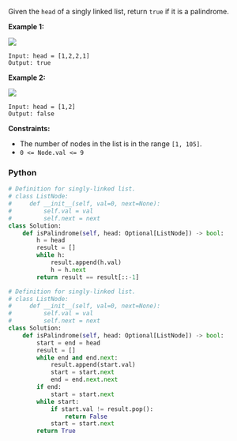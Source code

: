 Given the  `head`  of a singly linked list, return  `true`  if it is a palindrome.

**Example 1:**

![](https://assets.leetcode.com/uploads/2021/03/03/pal1linked-list.jpg)
```
Input: head = [1,2,2,1]
Output: true
```

**Example 2:**

![](https://assets.leetcode.com/uploads/2021/03/03/pal2linked-list.jpg)
```
Input: head = [1,2]
Output: false
```

**Constraints:**

-   The number of nodes in the list is in the range  `[1, 105]`.
-   `0 <= Node.val <= 9`


### Python
```python
# Definition for singly-linked list.
# class ListNode:
#     def __init__(self, val=0, next=None):
#         self.val = val
#         self.next = next
class Solution:
    def isPalindrome(self, head: Optional[ListNode]) -> bool:
        h = head
        result = []
        while h:
            result.append(h.val)
            h = h.next
        return result == result[::-1]
```

```python
# Definition for singly-linked list.
# class ListNode:
#     def __init__(self, val=0, next=None):
#         self.val = val
#         self.next = next
class Solution:
    def isPalindrome(self, head: Optional[ListNode]) -> bool:
        start = end = head
        result = []
        while end and end.next:
            result.append(start.val)
            start = start.next
            end = end.next.next
        if end:
            start = start.next
        while start:
            if start.val != result.pop():
                return False
            start = start.next
        return True
```